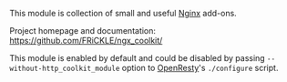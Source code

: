 <!---
    @title         Coolkit Nginx Module
    @creator       Yichun Zhang
    @created       2012-02-13 12:59 GMT
    @modifier      Yichun Zhang
    @modifier_link yichun-zhang
    @modified      2013-09-30 07:00 GMT
    @changes       3
--->

This module is collection of small and useful [Nginx](nginx.html) add-ons.

Project homepage and documentation: https://github.com/FRiCKLE/ngx_coolkit/

This module is enabled by default and could be disabled by passing `--without-http_coolkit_module` option to [OpenResty](openresty.html)'s `./configure` script.
